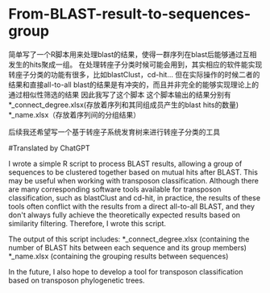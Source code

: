 # From-BLAST-result-to-sequences-group

简单写了一个R脚本用来处理blast的结果，使得一群序列在blast后能够通过互相发生的hits聚成一组。
在处理转座子分类时候可能会用到，其实相应的软件能实现转座子分类的功能有很多，比如blastClust，cd-hit...
但在实际操作的时候二者的结果和直接all-to-all blast的结果是有冲突的，而且并非完全的能够实现理论上的通过相似性筛选的结果
因此我写了这个脚本
这个脚本输出的结果分别有
  *_connect_degree.xlsx(存放着序列和其同组成员产生的blast hits的数量)
  *_name.xlsx（存放着序列间的分组结果）

后续我还希望写一个基于转座子系统发育树来进行转座子分类的工具

#Translated by ChatGPT

I wrote a simple R script to process BLAST results, allowing a group of sequences to be clustered together based on mutual hits after BLAST. This may be useful when working with transposon classification. Although there are many corresponding software tools available for transposon classification, such as blastClust and cd-hit, in practice, the results of these tools often conflict with the results from a direct all-to-all BLAST, and they don't always fully achieve the theoretically expected results based on similarity filtering.
Therefore, I wrote this script.

The output of this script includes:
*_connect_degree.xlsx (containing the number of BLAST hits between each sequence and its group members)
*_name.xlsx (containing the grouping results between sequences)

In the future, I also hope to develop a tool for transposon classification based on transposon phylogenetic trees.
